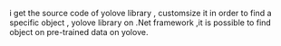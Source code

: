 i get the source code of yolove library , customsize it in order to find a specific object , 
yolove library on .Net framework ,it is possible to find object on pre-trained data on yolove.
